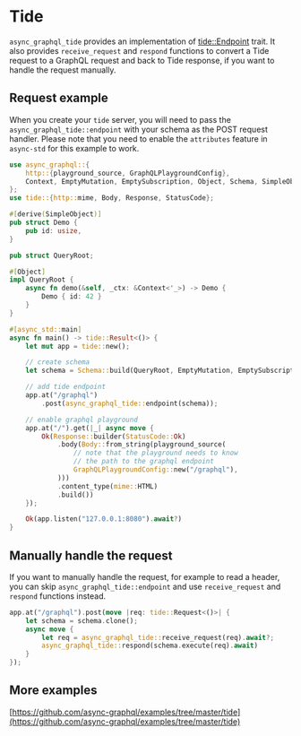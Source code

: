 # Tide

`async_graphql_tide` provides an implementation of [tide::Endpoint](https://docs.rs/tide/0.15.0/tide/trait.Endpoint.html) trait. It also provides `receive_request` and `respond` functions to convert a Tide request to a GraphQL request and back to Tide response, if you want to  handle the request manually.

## Request example

When you create your `tide` server, you will need to pass the `async_graphql_tide::endpoint` with your schema as the POST request handler. Please note that you need to enable the `attributes` feature in `async-std` for this example to work.

```rust
use async_graphql::{
    http::{playground_source, GraphQLPlaygroundConfig},
    Context, EmptyMutation, EmptySubscription, Object, Schema, SimpleObject,
};
use tide::{http::mime, Body, Response, StatusCode};

#[derive(SimpleObject)]
pub struct Demo {
    pub id: usize,
}

pub struct QueryRoot;

#[Object]
impl QueryRoot {
    async fn demo(&self, _ctx: &Context<'_>) -> Demo {
        Demo { id: 42 }
    }
}

#[async_std::main]
async fn main() -> tide::Result<()> {
    let mut app = tide::new();

    // create schema
    let schema = Schema::build(QueryRoot, EmptyMutation, EmptySubscription).finish();

    // add tide endpoint
    app.at("/graphql")
        .post(async_graphql_tide::endpoint(schema));

    // enable graphql playground
    app.at("/").get(|_| async move {
        Ok(Response::builder(StatusCode::Ok)
            .body(Body::from_string(playground_source(
                // note that the playground needs to know
                // the path to the graphql endpoint
                GraphQLPlaygroundConfig::new("/graphql"),
            )))
            .content_type(mime::HTML)
            .build())
    });

    Ok(app.listen("127.0.0.1:8080").await?)
}
```

## Manually handle the request

If you want to manually handle the request, for example to read a header, you can skip `async_graphql_tide::endpoint` and use `receive_request` and `respond` functions instead.

```rust
app.at("/graphql").post(move |req: tide::Request<()>| {
    let schema = schema.clone();
    async move {
        let req = async_graphql_tide::receive_request(req).await?;
        async_graphql_tide::respond(schema.execute(req).await)
    }
});
```

## More examples

[https://github.com/async-graphql/examples/tree/master/tide](https://github.com/async-graphql/examples/tree/master/tide)
